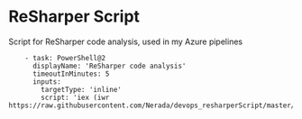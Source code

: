 # ReSharper Script
Script for ReSharper code analysis, used in my Azure pipelines

```
    - task: PowerShell@2
      displayName: 'ReSharper code analysis'
      timeoutInMinutes: 5
      inputs:
        targetType: 'inline'
        script: 'iex (iwr https://raw.githubusercontent.com/Nerada/devops_resharperScript/master/ReSharperCodeAnalysisScript.ps1)'
```
